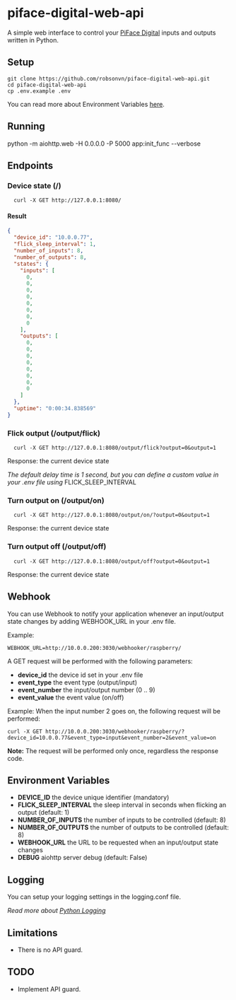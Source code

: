 # piface-digital-web-api

A simple web interface to control your [PiFace Digital](http://www.piface.org.uk/products/piface_digital/) inputs and outputs written in Python.

## Setup
```
git clone https://github.com/robsonvn/piface-digital-web-api.git
cd piface-digital-web-api
cp .env.example .env
```
You can read more about Environment Variables [here](#environment-variables).
## Running

python -m aiohttp.web -H 0.0.0.0 -P 5000 app:init_func --verbose

## Endpoints

### Device state (/)

```
  curl -X GET http://127.0.0.1:8080/
```
#### Result
```json
{
  "device_id": "10.0.0.77",
  "flick_sleep_interval": 1,
  "number_of_inputs": 8,
  "number_of_outputs": 8,
  "states": {
    "inputs": [
      0,
      0,
      0,
      0,
      0,
      0,
      0,
      0
    ],
    "outputs": [
      0,
      0,
      0,
      0,
      0,
      0,
      0,
      0
    ]
  },
  "uptime": "0:00:34.838569"
}
```

### Flick output (/output/flick)
```
  curl -X GET http://127.0.0.1:8080/output/flick?output=0&output=1
```

Response: the current device state

*The default delay time is 1 second, but you can define a custom value in your .env file using* FLICK_SLEEP_INTERVAL

### Turn output on (/output/on)
```
  curl -X GET http://127.0.0.1:8080/output/on/?output=0&output=1
```

Response: the current device state

### Turn output off (/output/off)
```
  curl -X GET http://127.0.0.1:8080/output/off?output=0&output=1
```

Response: the current device state

## Webhook

You can use Webhook to notify your application whenever an input/output state changes by adding WEBHOOK_URL in your .env file.


Example:
```
WEBHOOK_URL=http://10.0.0.200:3030/webhooker/raspberry/
```

A GET request will be performed with the following parameters:

* **device_id** the device id set in your .env file
* **event_type** the event type (output/input)
* **event_number** the input/output number (0 .. 9)
* **event_value** the event value (on/off)

Example:
When the input number 2 goes on, the following request will be performed:
```
curl -X GET http://10.0.0.200:3030/webhooker/raspberry/?device_id=10.0.0.77&event_type=input&event_number=2&event_value=on
```

**Note:** The request will be performed only once, regardless the response code.

## Environment Variables

* **DEVICE_ID** the device unique identifier (mandatory)
* **FLICK_SLEEP_INTERVAL** the sleep interval in seconds when flicking an output (default: 1)
* **NUMBER_OF_INPUTS** the number of inputs to be controlled (default: 8)
* **NUMBER_OF_OUTPUTS** the number of outputs to be controlled (default: 8)
* **WEBHOOK_URL** the URL to be requested when an input/output state changes
* **DEBUG** aiohttp server debug (default: False)

## Logging

You can setup your logging settings in the logging.conf file.

*Read more about [Python Logging](https://docs.python.org/3/howto/logging.html)*

## Limitations

* There is no API guard.

## TODO

* Implement API guard.
